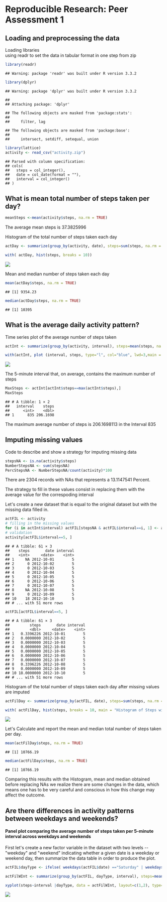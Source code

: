 # Reproducible Research: Peer Assessment 1


## Loading and preprocessing the data

Loading libraries  
using readr to set the data in tabular format in one step from zip

```r
library(readr)
```

```
## Warning: package 'readr' was built under R version 3.3.2
```

```r
library(dplyr)
```

```
## Warning: package 'dplyr' was built under R version 3.3.2
```

```
## 
## Attaching package: 'dplyr'
```

```
## The following objects are masked from 'package:stats':
## 
##     filter, lag
```

```
## The following objects are masked from 'package:base':
## 
##     intersect, setdiff, setequal, union
```

```r
library(lattice)
activity <- read_csv("activity.zip")
```

```
## Parsed with column specification:
## cols(
##   steps = col_integer(),
##   date = col_date(format = ""),
##   interval = col_integer()
## )
```


## What is mean total number of steps taken per day?

```r
meanSteps <-mean(activity$steps, na.rm = TRUE)
```
The average mean steps is 37.3825996

 Histogram of the total number of steps taken each day

```r
actDay <- summarize(group_by(activity, date), steps=sum(steps, na.rm = TRUE))

with( actDay, hist(steps, breaks = 10))
```

![](PA1_template_files/figure-html/unnamed-chunk-3-1.png)<!-- -->

Mean and median number of steps taken each day

```r
mean(actDay$steps, na.rm = TRUE)
```

```
## [1] 9354.23
```

```r
median(actDay$steps, na.rm = TRUE)
```

```
## [1] 10395
```

## What is the average daily activity pattern?
Time series plot of the average number of steps taken


```r
actInt <- summarize(group_by(activity, interval), steps=mean(steps, na.rm = TRUE))

with(actInt, plot (interval, steps, type="l", col="blue", lwd=3,main = "Average Steps by Interval accross all days"))
```

![](PA1_template_files/figure-html/unnamed-chunk-5-1.png)<!-- -->


The 5-minute interval that, on average, contains the maximum number of steps

```r
MaxSteps <- actInt[actInt$steps==max(actInt$steps),]
MaxSteps
```

```
## # A tibble: 1 × 2
##   interval    steps
##      <int>    <dbl>
## 1      835 206.1698
```
The maximum average number of steps is 206.1698113 in the Interval 835

## Imputing missing values

Code to describe and show a strategy for imputing missing data


```r
stepsNA <- is.na(activity$steps)
NumberStepsNA <- sum(stepsNA)
PercStepsNA <- NumberStepsNA/count(activity)*100
```
There are 2304 records with NAs that represents a 13.1147541 Percent.

The strategy to fill in these values consist in replacing them with the average value for the correspoding interval 

Let's create a new dataset that is equal to the original dataset but with the missing data filled in.


```r
actFIL <- activity
# filling in the missing values
for (i in actInt$interval) actFIL[stepsNA & actFIL$interval==i, 1] <- actInt[actInt$interval==i, "steps"]  
# validation
activity[actFIL$interval==5, ]
```

```
## # A tibble: 61 × 3
##    steps       date interval
##    <int>     <date>    <int>
## 1     NA 2012-10-01        5
## 2      0 2012-10-02        5
## 3      0 2012-10-03        5
## 4      0 2012-10-04        5
## 5      0 2012-10-05        5
## 6      0 2012-10-06        5
## 7      0 2012-10-07        5
## 8     NA 2012-10-08        5
## 9      0 2012-10-09        5
## 10    18 2012-10-10        5
## # ... with 51 more rows
```

```r
actFIL[actFIL$interval==5, ]
```

```
## # A tibble: 61 × 3
##         steps       date interval
##         <dbl>     <date>    <int>
## 1   0.3396226 2012-10-01        5
## 2   0.0000000 2012-10-02        5
## 3   0.0000000 2012-10-03        5
## 4   0.0000000 2012-10-04        5
## 5   0.0000000 2012-10-05        5
## 6   0.0000000 2012-10-06        5
## 7   0.0000000 2012-10-07        5
## 8   0.3396226 2012-10-08        5
## 9   0.0000000 2012-10-09        5
## 10 18.0000000 2012-10-10        5
## # ... with 51 more rows
```


Histogram of the total number of steps taken each day after missing values are imputed

```r
actFilDay <- summarize(group_by(actFIL, date), steps=sum(steps, na.rm = TRUE))

with( actFilDay, hist(steps, breaks = 10, main = "Histogram of Steps without NAs"))
```

![](PA1_template_files/figure-html/unnamed-chunk-9-1.png)<!-- -->

Let's Calculate and report the mean and median total number of steps taken per day. 

```r
mean(actFilDay$steps, na.rm = TRUE)
```

```
## [1] 10766.19
```

```r
median(actFilDay$steps, na.rm = TRUE)
```

```
## [1] 10766.19
```
Comparing this results with the Histogram, mean and median obtained before replacing NAs we realize there are some  changes in the data, which means one has to be very careful and conscious in how this change may affect the outcome. 

## Are there differences in activity patterns between weekdays and weekends?

#### Panel plot comparing the average number of steps taken per 5-minute interval across weekdays and weekends

First let's create  a new factor variable in the dataset with two levels -- "weekday" and "weekend" indicating whether a given date is a weekday or weekend day, then summarize the data table in order to produce the plot.


```r
actFIL$dayType <- ifelse( weekdays(actFIL$date) =="Saturday" | weekdays(actFIL$date) =="Sunday", "weekend","weekday")

actFilWInt <- summarize(group_by(actFIL, dayType, interval), steps=mean(steps))

xyplot(steps~interval |dayType, data = actFilWInt, layout=c(1,2), type="l")
```

![](PA1_template_files/figure-html/unnamed-chunk-11-1.png)<!-- -->
